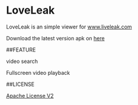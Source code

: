 # LoveLeak

LoveLeak is an simple viewer for www.liveleak.com

Download the latest version apk on [here](https://github.com/garywzh/LoveLeak/releases)

##FEATURE

video search

Fullscreen video playback

##LICENSE

[Apache License V2](/LICENSE)
